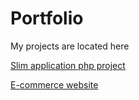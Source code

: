 # Portfolio
My projects are located here

[Slim application php project](https://akela.mendelu.cz/~ykostare/my_project/public/)

[E-commerce website](http://kostarev18.atwebpages.com/)

